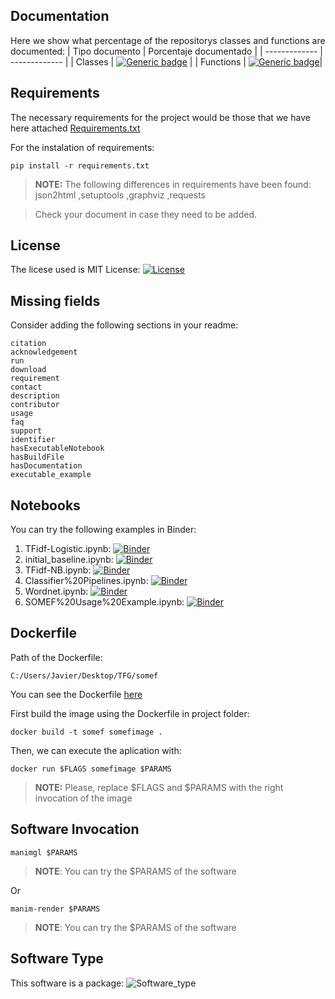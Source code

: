 
## Documentation
Here we show what percentage of the repositorys classes and functions are documented:
| Tipo documento  | Porcentaje documentado |
| ------------- | ------------- |
| Classes  | [![Generic badge](https://img.shields.io/badge/CLASSES-5.03-red.svg)](https://shields.io/)  |
| Functions  | [![Generic badge](https://img.shields.io/badge/FUNCTIONS-15.61-red.svg)](https://shields.io/)|

## Requirements
The necessary requirements for the project would be those that we have here attached [Requirements.txt](requirements.txt)

For the instalation of requirements:
```
pip install -r requirements.txt
```
>**NOTE:** The following differences in requirements have been found: 
json2html
,setuptools
,graphviz
,requests


>Check your document in case they need to be added.


## License
The licese used is MIT License: [![License](https://img.shields.io/badge/LICENSE-MITLicense-blue.svg)](https://api.github.com/licenses/mit)

## Missing fields
Consider adding the following sections in your readme: 
```
citation
acknowledgement
run
download
requirement
contact
description
contributor
usage
faq
support
identifier
hasExecutableNotebook
hasBuildFile
hasDocumentation
executable_example
```
## Notebooks
You can try the following examples in Binder:
 1. TFidf-Logistic.ipynb: [![Binder](https://mybinder.org/badge_logo.svg)](https://raw.githubusercontent.com/KnowledgeCaptureAndDiscovery/somef/master/experiments/TFidf-Logistic.ipynb)
 2. initial_baseline.ipynb: [![Binder](https://mybinder.org/badge_logo.svg)](https://raw.githubusercontent.com/KnowledgeCaptureAndDiscovery/somef/master/experiments/initial_baseline.ipynb)
 3. TFidf-NB.ipynb: [![Binder](https://mybinder.org/badge_logo.svg)](https://raw.githubusercontent.com/KnowledgeCaptureAndDiscovery/somef/master/experiments/TFidf-NB.ipynb)
 4. Classifier%20Pipelines.ipynb: [![Binder](https://mybinder.org/badge_logo.svg)](https://raw.githubusercontent.com/KnowledgeCaptureAndDiscovery/somef/master/experiments/Classifier%20Pipelines.ipynb)
 5. Wordnet.ipynb: [![Binder](https://mybinder.org/badge_logo.svg)](https://raw.githubusercontent.com/KnowledgeCaptureAndDiscovery/somef/master/experiments/header_analysis/Wordnet.ipynb)
 6. SOMEF%20Usage%20Example.ipynb: [![Binder](https://mybinder.org/badge_logo.svg)](https://raw.githubusercontent.com/KnowledgeCaptureAndDiscovery/somef/master/notebook/SOMEF%20Usage%20Example.ipynb)
## Dockerfile
Path of the Dockerfile:
```
C:/Users/Javier/Desktop/TFG/somef 
```
You can see the Dockerfile [here](Dockerfile.txt) 

First build the image using the Dockerfile in project folder:
```
docker build -t somef somefimage . 
```
Then, we can execute the aplication with:
```
docker run $FLAGS somefimage $PARAMS 
```
>**NOTE:** Please, replace $FLAGS and $PARAMS with the right invocation of the image


## Software Invocation

```
manimgl $PARAMS 
```
>**NOTE**: You can try the $PARAMS of the software

Or

```
manim-render $PARAMS 
```
>**NOTE**: You can try the $PARAMS of the software


## Software Type
This software is a package: 
![Software_type](https://img.shields.io/badge/Software-package-blue.svg)
